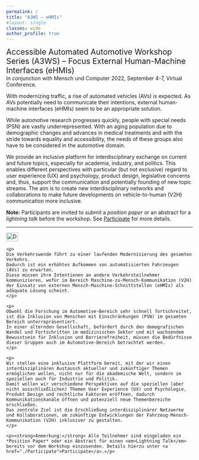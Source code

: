 ```yaml
---
permalink: /
title: "A3WS – eHMIs"
#layout: single
classes: wide
author_profile: true
---
```

<p> <span style="font-size: 1.5em">Accessible Automated Automotive Workshop Series (A3WS) – Focus External Human-Machine Interfaces (eHMIs)</span><br/>
In conjunction with Mensch und Computer 2022, September 4-7, Virtual Conference.</p>


With modernizing traffic, a rise of automated vehicles (AVs) is expected.
As AVs potentially need to communicate their intentions, external human-machine interfaces (eHMIs) seem to be an appropriate solution.

While automotive research progresses quickly, people with special needs (PSN) are vastly underrepresented.
With an aging population due to demographic changes and advances in medical treatments and with the stride towards equality and accessibility, the needs of these groups also have to be considered in the automotive domain.

We provide an inclusive platform for interdisciplinary exchange on current and future topics, especially for academia, industry, and politics.
This enables different perspectives with particular (but not exclusive) regard to user experience (UX) and psychology, product design, legislative concerns and, thus, support the communication and potentially founding of new topic streams.
The aim is to create new interdisciplinary networks and collaborations to make future developments on vehicle-to-human (V2H) communication more inclusive.

**Note:** Participants are invited to submit a *position paper* or an abstract for a *lightning talk* before the workshop. See [Participate](/Participate) for more details.

---

<div lang="de">
    <img src="https://flagcdn.com/32x24/de.png" width="32" height="24" alt="Deutsch" />

    <p>
    Die Verkehrswende führt zu einer laufenden Modernisierung des gesamten Verkehrs.
    Dadurch ist ein erhöhtes Aufkommen von automatisierten Fahrzeugen (AVs) zu erwarten.
    Diese müssen ihre Intentionen an andere Verkehrsteilnehmer kommunizieren, wofür im Bereich Maschine-zu-Mensch-Kommunikation (V2H) der Einsatz von externen Mensch-Maschine-Schnittstellen (eHMIs) als adäquate Lösung scheint.
    </p>
    
    <p>
    Obwohl die Forschung im Automotive-Bereich sehr schnell fortschreitet, ist die Inklusion von Menschen mit Einschränkungen (PSN) im gesamten Bereich unterrepräsentiert.
    In einer alternden Gesellschaft, befördert durch den demografischen Wandel und Fortschritten im medizinischen Sektor und mit wachsendem Bewusstsein für Inklusion und Barrierefreiheit, müssen die Bedürfnisse dieser Gruppen auch im Automotive-Bereich betrachtet werden.
    </p>
    
    <p>
    Wir stellen eine inklusive Plattform bereit, mit der wir einen interdisziplinären Austausch aktueller und zukünftiger Themen ermöglichen wollen, nicht nur für die akademische Welt, sondern im speziellen auch für Industrie und Politik.
    Damit wollen wir verschiedene Perspektiven auf die speziellen (aber nicht ausschließlichen) Themen User Experience (UX) und Psychologie, Produkt Design und rechtliche Faktoren eröffnen, dadurch Kommunikationskanäle öffnen und potenziell neue Themenbereiche erschließen.
    Das zentrale Ziel ist die Erschließung interdisziplinärer Netzwerke und Kollaborationen, um zukünftige Entwicklungen der Fahrzeug-Mensch-Kommunikation (V2H) inklusiver zu gestalten.
    </p>
    
    <p><strong>Anmerkung:</strong> Alle Teilnehmer sind eingeladen ein *Position Paper* oder ein Abstract für einen <em>Lightning Talk</em> bereits vor dem Workshop einzusenden. Details hierzu unter <a href="./Participate">Participate</a>.</p>
</div>
